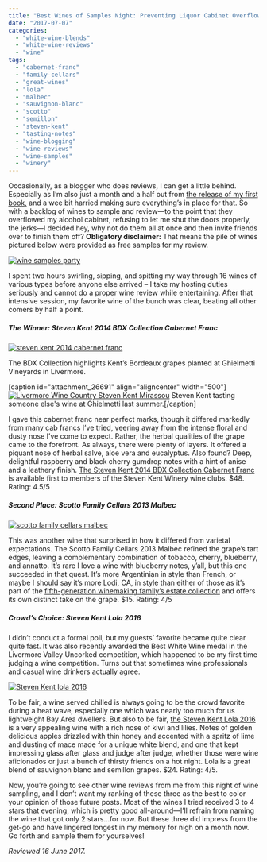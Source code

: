 ```yaml
---
title: "Best Wines of Samples Night: Preventing Liquor Cabinet Overflow Since 2017!"
date: "2017-07-07"
categories: 
  - "white-wine-blends"
  - "white-wine-reviews"
  - "wine"
tags: 
  - "cabernet-franc"
  - "family-cellars"
  - "great-wines"
  - "lola"
  - "malbec"
  - "sauvignon-blanc"
  - "scotto"
  - "semillon"
  - "steven-kent"
  - "tasting-notes"
  - "wine-blogging"
  - "wine-reviews"
  - "wine-samples"
  - "winery"
---
```


Occasionally, as a blogger who does reviews, I can get a little behind. Especially as I’m also just a month and a half out from [the release of my first book,](http://thegourmez.com/2017/05/16/pre-order-my-first-book-wings-unseen-flying-your-way-in-august/) and a wee bit harried making sure everything’s in place for that. So with a backlog of wines to sample and review—to the point that they overflowed my alcohol cabinet, refusing to let me shut the doors properly, the jerks—I decided hey, why not do them all at once and then invite friends over to finish them off? **Obligatory disclaimer:** That means the pile of wines pictured below were provided as free samples for my review.

[![wine samples party](http://s3.amazonaws.com/thegourmez-wpmedia/2017/07/Samples-Party-023-500x463.jpg)](http://s3.amazonaws.com/thegourmez-wpmedia/2017/07/Samples-Party-023.jpg)

I spent two hours swirling, sipping, and spitting my way through 16 wines of various types before anyone else arrived – I take my hosting duties seriously and cannot do a proper wine review while entertaining. After that intensive session, my favorite wine of the bunch was clear, beating all other comers by half a point.

##### The Winner: Steven Kent 2014 BDX Collection Cabernet Franc

[![steven kent 2014 cabernet franc](http://s3.amazonaws.com/thegourmez-wpmedia/2017/07/Samples-Party-009-500x481.jpg)](http://s3.amazonaws.com/thegourmez-wpmedia/2017/07/Samples-Party-009.jpg)

The BDX Collection highlights Kent’s Bordeaux grapes planted at Ghielmetti Vineyards in Livermore.

\[caption id="attachment\_26691" align="aligncenter" width="500"\][![Livermore Wine Country Steven Kent Mirassou](http://s3.amazonaws.com/thegourmez-wpmedia/2016/11/WBC16-Livermore-008-500x363.jpg)](http://s3.amazonaws.com/thegourmez-wpmedia/2016/11/WBC16-Livermore-008.jpg) Steven Kent tasting someone else's wine at Ghielmetti last summer.\[/caption\]

I gave this cabernet franc near perfect marks, though it differed markedly from many cab francs I’ve tried, veering away from the intense floral and dusty nose I’ve come to expect. Rather, the herbal qualities of the grape came to the forefront. As always, there were plenty of layers. It offered a piquant nose of herbal salve, aloe vera and eucalyptus. Also found? Deep, delightful raspberry and black cherry gumdrop notes with a hint of anise and a leathery finish. [The Steven Kent 2014 BDX Collection Cabernet Franc](http://www.stevenkent.com/acquire/membership-opportunities/) is available first to members of the Steven Kent Winery wine clubs. $48. Rating: 4.5/5

##### Second Place: Scotto Family Cellars 2013 Malbec

[![scotto family cellars malbec](http://s3.amazonaws.com/thegourmez-wpmedia/2017/07/Samples-Party-006-403x500.jpg)](http://s3.amazonaws.com/thegourmez-wpmedia/2017/07/Samples-Party-006.jpg)

This was another wine that surprised in how it differed from varietal expectations. The Scotto Family Cellars 2013 Malbec refined the grape’s tart edges, leaving a complementary combination of tobacco, cherry, blueberry, and annatto. It’s rare I love a wine with blueberry notes, y’all, but this one succeeded in that quest. It’s more Argentinian in style than French, or maybe I should say it’s more Lodi, CA, in style than either of those as it’s part of the [fifth-generation winemaking family’s estate collection](http://scottocellars.com/focus-wine/scotto-family-cellars/) and offers its own distinct take on the grape. $15. Rating: 4/5

##### Crowd’s Choice: Steven Kent Lola 2016

I didn’t conduct a formal poll, but my guests’ favorite became quite clear quite fast. It was also recently awarded the Best White Wine medal in the Livermore Valley Uncorked competition, which happened to be my first time judging a wine competition. Turns out that sometimes wine professionals and casual wine drinkers actually agree.

[![Steven Kent lola 2016](http://s3.amazonaws.com/thegourmez-wpmedia/2017/07/Samples-Party-017-334x500.jpg)](http://s3.amazonaws.com/thegourmez-wpmedia/2017/07/Samples-Party-017.jpg)

To be fair, a wine served chilled is always going to be the crowd favorite during a heat wave, especially one which was nearly too much for us lightweight Bay Area dwellers. But also to be fair, [the Steven Kent Lola 2016](https://shop.stevenkent.com/SHOP.AMS?LEVEL=BOT&PART=750-16) is a very appealing wine with a rich nose of kiwi and lilies. Notes of golden delicious apples drizzled with thin honey and accented with a spritz of lime and dusting of mace made for a unique white blend, and one that kept impressing glass after glass and judge after judge, whether those were wine aficionados or just a bunch of thirsty friends on a hot night. Lola is a great blend of sauvignon blanc and semillon grapes. $24. Rating: 4/5.

Now, you’re going to see other wine reviews from me from this night of wine sampling, and I don’t want my ranking of these three as the best to color your opinion of those future posts. Most of the wines I tried received 3 to 4 stars that evening, which is pretty good all-around—I’ll refrain from naming the wine that got only 2 stars…for now. But these three did impress from the get-go and have lingered longest in my memory for nigh on a month now. Go forth and sample them for yourselves!

_Reviewed 16 June 2017._
